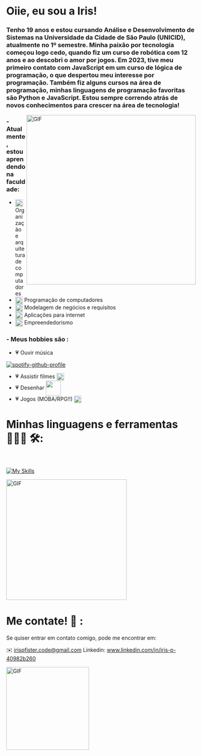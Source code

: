 # Oiie, eu sou a Iris!

### Tenho 19 anos e estou cursando Análise e Desenvolvimento de Sistemas na Universidade da Cidade de São Paulo (UNICID), atualmente no 1º semestre. Minha paixão por tecnologia começou logo cedo, quando fiz um curso de robótica com 12 anos e ao descobri o amor por jogos. Em 2023, tive meu primeiro contato com JavaScript em um curso de lógica de programação, o que despertou meu interesse por programação. Também fiz alguns cursos na área de programação, minhas linguagens de programação favoritas são Python e JavaScript. Estou sempre correndo atrás de novos conhecimentos para crescer na área de tecnologia!


<img hight="400" width="450" alt="GIF" align="right" src="https://media.giphy.com/media/v1.Y2lkPTc5MGI3NjExY3BteHo5bmIxZ3JxempkNW9mZmtxZjc5ZHkzMWVkbzQ4b3hqMm5hdCZlcD12MV9zdGlja2Vyc19zZWFyY2gmY3Q9cw/JmOCq0T5qEJyZ3oQj8/giphy.gif">

### - Atualmente, estou aprendendo na faculdade:
- <img hight="10" width="20" align="center" src="https://media3.giphy.com/media/v1.Y2lkPTc5MGI3NjExdHVucm1meXc5OXlkMDE5cHB6ejUxZms5cmMxNzdvMHN4N3p3Zno4dCZlcD12MV9pbnRlcm5hbF9naWZfYnlfaWQmY3Q9cw/0rrazFIa81ovX1ykyZ/giphy.gif"> Organização e arquitetura de computadores
- <img hight="10" width="20" align="center" src="https://media3.giphy.com/media/v1.Y2lkPTc5MGI3NjExdHVucm1meXc5OXlkMDE5cHB6ejUxZms5cmMxNzdvMHN4N3p3Zno4dCZlcD12MV9pbnRlcm5hbF9naWZfYnlfaWQmY3Q9cw/0rrazFIa81ovX1ykyZ/giphy.gif"> Programação de computadores
- <img hight="10" width="20" align="center" src="https://media3.giphy.com/media/v1.Y2lkPTc5MGI3NjExdHVucm1meXc5OXlkMDE5cHB6ejUxZms5cmMxNzdvMHN4N3p3Zno4dCZlcD12MV9pbnRlcm5hbF9naWZfYnlfaWQmY3Q9cw/0rrazFIa81ovX1ykyZ/giphy.gif"> Modelagem de negócios e requisitos
- <img hight="10" width="20" align="center" src="https://media3.giphy.com/media/v1.Y2lkPTc5MGI3NjExdHVucm1meXc5OXlkMDE5cHB6ejUxZms5cmMxNzdvMHN4N3p3Zno4dCZlcD12MV9pbnRlcm5hbF9naWZfYnlfaWQmY3Q9cw/0rrazFIa81ovX1ykyZ/giphy.gif"> Aplicações para internet
- <img hight="10" width="20" align="center" src="https://media3.giphy.com/media/v1.Y2lkPTc5MGI3NjExdHVucm1meXc5OXlkMDE5cHB6ejUxZms5cmMxNzdvMHN4N3p3Zno4dCZlcD12MV9pbnRlcm5hbF9naWZfYnlfaWQmY3Q9cw/0rrazFIa81ovX1ykyZ/giphy.gif"> Empreendedorismo

### - Meus hobbies são : 
- 💗 Ouvir música

[![spotify-github-profile](https://spotify-github-profile.kittinanx.com/api/view?uid=225aocm5uin6oztatlyqmvtuq&cover_image=true&theme=novatorem&show_offline=false&background_color=121212&interchange=true&bar_color=53b14f&bar_color_cover=false)](https://spotify-github-profile.kittinanx.com/api/view?uid=225aocm5uin6oztatlyqmvtuq&redirect=true)
- 💗 Assistir filmes <img hight="10" width="20" align="center" src="https://media.tenor.com/YlX9YBz9FXcAAAAi/ellen-ripley-alien.gif">
- 💗 Desenhar <img hight="30" width="40" align="center" src="https://media.tenor.com/dh1W3uHt_zsAAAAi/emoji-smiley.gif">
- 💗 Jogos (MOBA/RPG!!) <img hight="10" width="20" align="center" src="https://media.tenor.com/HAdTDahjyQEAAAAi/yagami.gif">


# Minhas linguagens e ferramentas 👩🏻‍💻 🛠:

</br>
<p align="center">

[![My Skills](https://skillicons.dev/icons?i=html,aiscript,python,discord,github,windows)](https://skillicons.dev)

<img hight="250" width="320" alt="GIF" align="center" src="https://i.gifer.com/3qVd.gif">
</br>

# Me contate! 📩 :

Se quiser entrar em contato comigo, pode me encontrar em:

✉️ irispfister.code@gmail.com
Linkedin: www.linkedin.com/in/iris-p-40982b260


<img hight="150" width="220" alt="GIF" align="left" src="https://media.giphy.com/media/v1.Y2lkPTc5MGI3NjExZ2djb29pZTd4cXJ1ODI4czJnZGdmeDl1b2Rzc2l4b290OTN3ejdpMSZlcD12MV9zdGlja2Vyc19zZWFyY2gmY3Q9cw/drqmAm0kLnqPVzFB2p/giphy.gif">
